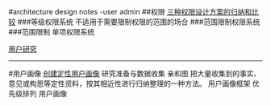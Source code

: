 #architecture design notes -user admin
##权限
[三种权限设计方案的归纳和比较](http://blog.csdn.net/defonds/article/details/4275529)
###等级权限系统
不适用于需要限制权限的范围的场合
###范围限制权限系统
###范围限制 单项权限系统






[用户研究](http://cdc.tencent.com/?category_name=ce)


---
#用户画像
[创建定性用户画像](http://cdc.tencent.com/?p=4898)
研究准备与数据收集
亲和图
把大量收集到的事实、意见或构思等定性资料，按其相近性进行归纳整理的一种方法。
用户画像框架
优先级排列
用户画像






